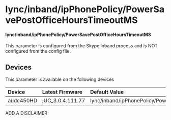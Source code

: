 ﻿---
description: lync/inband/ipPhonePolicy/PowerSavePostOfficeHoursTimeoutMS
search:
    keywords: ['lync','inband','ipPhonePolicy','PowerSavePostOfficeHoursTimeoutMS']
---

# lync/inband/ipPhonePolicy/PowerSavePostOfficeHoursTimeoutMS

#### lync/inband/ipPhonePolicy/PowerSavePostOfficeHoursTimeoutMS

This parameter is configured from the Skype inband process and is NOT configured from the config file.



## Devices
This parameter is available on the following devices

| Device | Latest Firmware | Default Value |
|:---|:---|:---|
| audc450HD | ;UC_3.0.4.111.77 | lync/inband/ipPhonePolicy/PowerSavePostOfficeHoursTimeoutMS=300000 

ADD A DISCLAIMER

